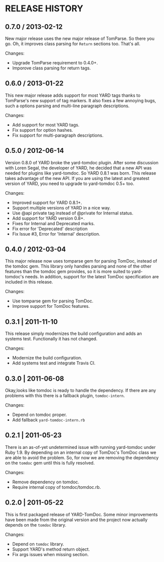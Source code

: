 # RELEASE HISTORY

## 0.7.0 / 2013-02-12

New major release uses the new major release of TomParse.
So there you go. Oh, it improves class parsing for `Return`
sections too. That's all.

Changes:

* Upgrade TomParse requirement to 0.4.0+.
* Imporove class parsing for return tags.


## 0.6.0 / 2013-01-22

This new major release adds support for most YARD tags thanks to TomParse's
new support of tag markers. It also fixes a few annoying bugs, such a
options parsing and multi-line paragraph descriptions.

Changes:

* Add support for most YARD tags.
* Fix support for option hashes.
* Fix support for multi-paragraph descriptions.


## 0.5.0 / 2012-06-14

Version 0.8.0 of YARD broke the yard-tomdoc plugin. After some discussion with
Loren Segal, the developer of YARD, he decided that a new API was needed for
plugins like yard-tomdoc. So YARD 0.8.1 was born. This release takes advantage
of the new API. If you are using the latest and greatest version of YARD, you 
need to upgrade to yard-tomdoc 0.5+ too.

Changes:

* Improved support for YARD 0.8.1+.
* Support multiple versions of YARD in a nice way.
* Use @api private tag instead of @private for Internal status.
* Add support for YARD version 0.8+.
* Fixes for Internal and Deprecated marks.
* Fix error for 'Deprecated' description
* Fix Issue #3, Error for 'Internal' description.


## 0.4.0 / 2012-03-04

This major release now uses tomparse gem for parsing TomDoc,
instead of the tomdoc gem. This library only handles parsing
and none of the other features than the tomdoc gem provides,
so it is more suited to yard-tomdoc's needs. In addition,
support for the latest TomDoc specification are included in
this release.

Changes:

* Use tomparse gem for parsing TomDoc.
* Improve support for TomDoc features.


## 0.3.1 | 2011-11-10

This release simply modernizes the build configuration
and adds an systems test. Functionally it has not changed.

Changes:

* Modernize the build configuration.
* Add systems test and integrate Travis CI.


## 0.3.0 | 2011-06-08

Okay,looks like tomdoc is ready to handle the dependency. If there
are any problems with this there is a fallback plugin, `tomdoc-intern`.

Changes:

* Depend on tomdoc proper.
* Add fallback `yard-tomdoc-intern.rb`


## 0.2.1 | 2011-05-23

There is an as-of-yet undetermined issue with running yard-tomdoc under
Ruby 1.9. By depending on an internal copy of TomDoc's TomDoc class we
are able to avoid the problem. So, for now we are removing the dependency
on the `tomdoc` gem until this is fully resolved.

Changes:

* Remove dependency on tomdoc.
* Require internal copy of tomdoc/tomdoc.rb.


## 0.2.0 | 2011-05-22

This is first packaged release of YARD-TomDoc. Some minor improvements
have been made from the original version and the project now actually
depends on the `tomdoc` library.

Changes:

* Depend on `tomdoc` library.
* Support YARD's method return object.
* Fix args issues when missing section.

